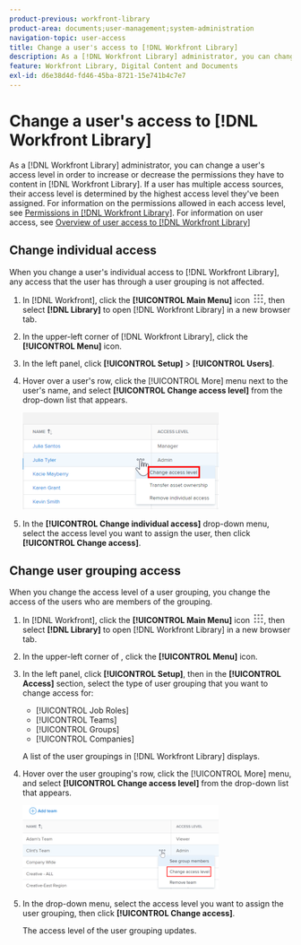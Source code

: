 ```yaml
---
product-previous: workfront-library
product-area: documents;user-management;system-administration
navigation-topic: user-access
title: Change a user's access to [!DNL Workfront Library]
description: As a [!DNL Workfront Library] administrator, you can change a user's access level in order to increase or decrease the permissions they have to content in [!DNL Workfront Library]. If a user has multiple access sources, their access level is determined by the highest access level they've been assigned. For information on the permissions allowed in each access level, see Permissions in [!DNL Workfront Library]. For information on user access, see Overview of user access to Workfront Library
feature: Workfront Library, Digital Content and Documents
exl-id: d6e38d4d-fd46-45ba-8721-15e741b4c7e7
---
```

# Change a user's access to [!DNL Workfront Library]

As a [!DNL Workfront Library] administrator, you can change a user's access level in order to increase or decrease the permissions they have to content in [!DNL Workfront Library]. If a user has multiple access sources, their access level is determined by the highest access level they've been assigned. For information on the permissions allowed in each access level, see [Permissions in [!DNL Workfront Library]](../../../workfront-library/administration-and-setup/user-access/permissions-in-workfront-library.md). For information on user access, see [Overview of user access to [!DNL Workfront Library]](../../../workfront-library/administration-and-setup/user-access/user-access-overview.md)

## Change individual access

When you change a user's individual access to [!DNL Workfront Library], any access that the user has through a user grouping is not affected.

1. In [!DNL Workfront], click the **[!UICONTROL Main Menu]** icon ![](assets/main-menu-icon.png), then select **[!DNL Library]** to open [!DNL Workfront Library] in a new browser tab.
1. In the upper-left corner of [!DNL Workfront Library], click the **[!UICONTROL Menu]** icon.
1. In the left panel, click **[!UICONTROL Setup]** > **[!UICONTROL Users]**.
1. Hover over a user's row, click the [!UICONTROL More] menu next to the user's name, and select **[!UICONTROL Change access level]** from the drop-down list that appears.

   ![](assets/change-individual-access-selection-350x173.png)

1. In the **[!UICONTROL Change individual access]** drop-down menu, select the access level you want to assign the user, then click **[!UICONTROL Change access]**.

## Change user grouping access

When you change the access level of a user grouping, you change the access of the users who are members of the grouping.

1. In [!DNL Workfront], click the **[!UICONTROL Main Menu]** icon ![](assets/main-menu-icon.png), then select **[!DNL Library]** to open [!DNL Workfront Library] in a new browser tab.
1. In the upper-left corner of , click the **[!UICONTROL Menu]** icon.
1. In the left panel, click **[!UICONTROL Setup]**, then in the **[!UICONTROL Access]** section, select the type of user grouping that you want to change access for:

   * [!UICONTROL Job Roles]
   * [!UICONTROL Teams]
   * [!UICONTROL Groups]
   * [!UICONTROL Companies]

   A list of the user groupings in [!DNL Workfront Library] displays.

1. Hover over the user grouping's row, click the [!UICONTROL More] menu, and select **[!UICONTROL Change access level]** from the drop-down list that appears.

   ![](assets/change-user-grouping-access-selection-350x150.png)

1. In the drop-down menu, select the access level you want to assign the user grouping, then click **[!UICONTROL Change access]**.

   The access level of the user grouping updates.
